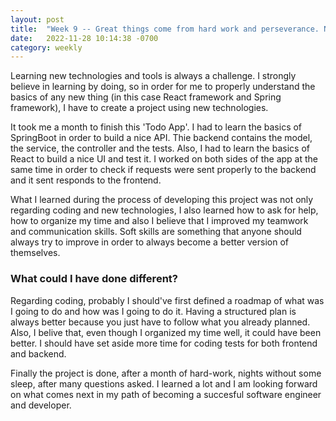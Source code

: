 ```yaml
---
layout: post
title:  "Week 9 -- Great things come from hard work and perseverance. No Excuses."
date:   2022-11-28 10:14:38 -0700
category: weekly
---
```

Learning new technologies and tools is always a challenge. I strongly believe in learning by doing, so in order for me to properly understand the basics of any new thing (in this case React framework and Spring framework), I have to create a project using new technologies.

It took me a month to finish this 'Todo App'. I had to learn the basics of SpringBoot in order to build a nice API. Thie backend contains the model, the service, the controller and the tests. Also, I had to learn the basics of React to build a nice UI and test it. I worked on both sides of the app at the same time in order to check if requests were sent properly to the backend and it sent responds to the frontend.

What I learned during the process of developing this project was not only regarding coding and new technologies, I also learned how to ask for help, how to organize my time and also I believe that I improved my teamwork and communication skills. Soft skills are something that anyone should always try to improve in order to always become a better version of themselves.

### What could I have done different?
Regarding coding, probably I should've first defined a roadmap of what was I going to do and how was I going to do it. Having a structured plan is always better because you just have to follow what you already planned. Also, I belive that, even though I organized my time well, it could have been better. I should have set aside more time for coding tests for both frontend and backend.

Finally the project is done, after a month of hard-work, nights without some sleep, after many questions asked. I learned a lot and I am looking forward on what comes next in my path of becoming a succesful software engineer and developer.